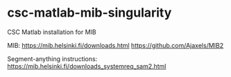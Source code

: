 # csc-matlab-mib-singularity
CSC Matlab installation for MIB

MIB: 
https://mib.helsinki.fi/downloads.html
https://github.com/Ajaxels/MIB2

Segment-anything instructions:
https://mib.helsinki.fi/downloads_systemreq_sam2.html
